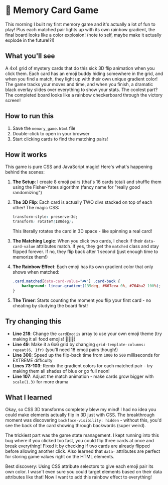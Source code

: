 # 🧠 Memory Card Game

This morning I built my first memory game and it's actually a lot of fun to play! Plus each matched pair lights up with its own rainbow gradient, the final board looks like a color explosion! (note to self, maybe make it actually explode in the future!?!)

## What you'll see
A 4x4 grid of mystery cards that do this sick 3D flip animation when you click them. Each card has an emoji buddy hiding somewhere in the grid, and when you find a match, they light up with their own unique gradient color! The game tracks your moves and time, and when you finish, a dramatic black overlay slides over everything to show your stats. The coolest part? The completed board looks like a rainbow checkerboard through the victory screen!

## How to run this
1. Save the `memory_game.html` file
2. Double-click to open in your browser
3. Start clicking cards to find the matching pairs!

## How it works
This game is pure CSS and JavaScript magic! Here's what's happening behind the scenes:

1. **The Setup**: I create 8 emoji pairs (that's 16 cards total) and shuffle them using the Fisher-Yates algorithm (fancy name for "really good randomizing")

2. **The 3D Flip**: Each card is actually TWO divs stacked on top of each other! The magic CSS:
   ```css
   transform-style: preserve-3d;
   transform: rotateY(180deg);
   ```
   This literally rotates the card in 3D space - like spinning a real card!

3. **The Matching Logic**: When you click two cards, I check if their `data-card-value` attributes match. If yes, they get the `matched` class and stay flipped forever. If no, they flip back after 1 second (just enough time to memorize them!)

4. **The Rainbow Effect**: Each emoji has its own gradient color that only shows when matched:
   ```css
   .card.matched[data-card-value="🎮"] .card-back {
       background: linear-gradient(135deg, #667eea 0%, #764ba2 100%);
   }
   ```

5. **The Timer**: Starts counting the moment you flip your first card - no cheating by studying the board first!

## Try changing this
- **Line 218**: Change the `cardEmojis` array to use your own emoji theme (try making it all food emojis! 🍕🍔🌮)
- **Line 49**: Make it a 6x6 grid by changing `grid-template-columns: repeat(6, 1fr)` (you'll need 18 emoji pairs though!)
- **Line 306**: Speed up the flip-back time from `1000` to `500` milliseconds for EXTREME difficulty
- **Lines 73-103**: Remix the gradient colors for each matched pair - try making them all shades of blue or go full neon!
- **Line 107**: Adjust the match animation - make cards grow bigger with `scale(1.3)` for more drama

## What I learned
Okay, so CSS 3D transforms completely blew my mind! I had no idea you could make elements actually flip in 3D just with CSS. The breakthrough moment was discovering `backface-visibility: hidden` - without this, you'd see the back of the card showing through backwards (super weird). 

The trickiest part was the game state management. I kept running into this bug where if you clicked too fast, you could flip three cards at once and break everything! Fixed it by checking if two cards are already flipped before allowing another click. Also learned that `data-` attributes are perfect for storing game values right on the HTML elements.

Best discovery: Using CSS attribute selectors to give each emoji pair its own color. I wasn't even sure you could target elements based on their data attributes like that! Now I want to add this rainbow effect to everything!